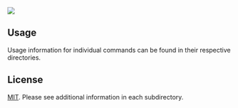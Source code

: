 ![](https://github.com/ramene/actions/.github/workflows/push/badge.svg)

## Usage

Usage information for individual commands can be found in their respective directories.

## License

[MIT](LICENSE). Please see additional information in each subdirectory.
